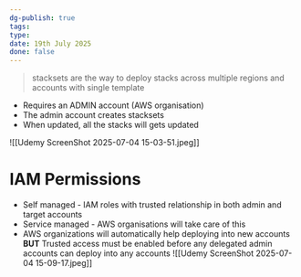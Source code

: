 ```yaml
---
dg-publish: true
tags: 
type: 
date: 19th July 2025
done: false
---
```


> stacksets are the way to deploy stacks across multiple regions and accounts with single template

- Requires an ADMIN account (AWS organisation)
- The admin account creates stacksets
- When updated, all the stacks will gets updated

![[Udemy ScreenShot 2025-07-04 15-03-51.jpeg]]
# IAM Permissions
- Self managed - IAM roles with trusted relationship in both admin and target accounts
- Service managed - AWS organisations will take care of this
- AWS organizations will automatically help deploying into new accounts **BUT** Trusted access must be enabled before any delegated admin accounts can deploy into any accounts
![[Udemy ScreenShot 2025-07-04 15-09-17.jpeg]]